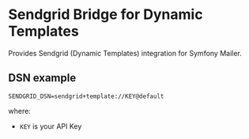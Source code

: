 Sendgrid Bridge for Dynamic Templates
=====================================

Provides Sendgrid (Dynamic Templates) integration for Symfony Mailer.

DSN example
-----------

```
SENDGRID_DSN=sendgrid+template://KEY@default
```

where:
 - `KEY` is your API Key
